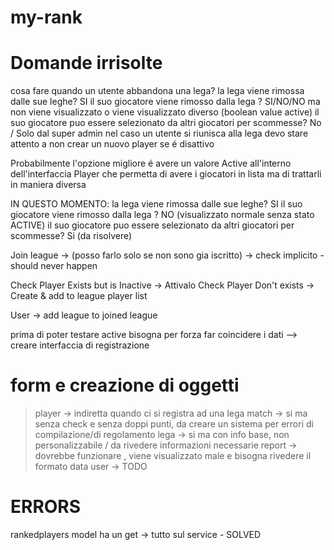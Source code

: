 # my-rank


# Domande irrisolte
cosa fare quando un utente abbandona una lega? 
la lega viene rimossa dalle sue leghe? SI
il suo giocatore viene rimosso dalla lega ? SI/NO/NO ma non viene visualizzato o viene visualizzato diverso (boolean value active)
il suo giocatore puo essere selezionato da altri giocatori per scommesse? No / Solo dal super admin 
nel caso un utente si riunisca alla lega devo stare attento a non crear un nuovo player se é disattivo

Probabilmente l'opzione migliore é avere un valore Active all'interno dell'interfaccia Player che permetta di avere i giocatori in lista ma di trattarli in maniera diversa

IN QUESTO MOMENTO: 
la lega viene rimossa dalle sue leghe? SI
il suo giocatore viene rimosso dalla lega ? NO (visualizzato normale senza stato ACTIVE)
il suo giocatore puo essere selezionato da altri giocatori per scommesse? Si (da risolvere)


Join league ->
(posso farlo solo se non sono gia iscritto) -> check implicito - should never happen

Check Player Exists but is Inactive -> Attivalo
Check Player Don't exists -> Create & add to league player list 

User -> add league to joined league

prima di poter testare active bisogna per forza far coincidere i dati
--> creare interfaccia di registrazione

# form e creazione di oggetti

> player -> indiretta quando ci si registra ad una lega
> match -> si ma senza check e senza doppi punti, da creare un sistema per errori di compilazione/di regolamento
> lega -> si ma con info base, non personalizzabile / da rivedere informazioni necessarie 
> report -> dovrebbe funzionare , viene visualizzato male e bisogna rivedere il formato data
> user -> TODO



# ERRORS
rankedplayers model ha un get -> tutto sul service - SOLVED

